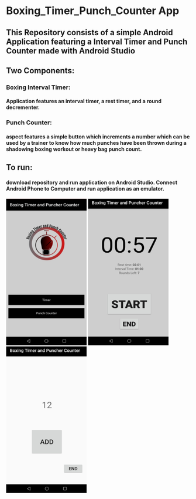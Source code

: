 # Boxing_Timer_Punch_Counter App 
## This Repository consists of a simple Android Application featuring a Interval Timer and Punch Counter made with Android Studio  

## Two Components:  
### Boxing Interval Timer:
#### Application features an interval timer, a rest timer, and a round decrementer.

### Punch Counter:  
#### aspect features a simple button which increments a number which can be used by a trainer to know how much punches have been thrown during a shadowing boxing workout or heavy bag punch count.

## To run:  
#### download repository and run application on Android Studio. Connect Android Phone to Computer and run application as an emulator.

<img src="Screenshot_1.jpg" alt="img 1" width="220" height="400"> <img src="Screenshot_2.jpg" alt="img_2" width="220" height="400"> <img src="Screenshot_3.jpg" alt="img_3" width="220" height="400"> 
